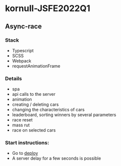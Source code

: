 # kornull-JSFE2022Q1
## Async-race

### Stack

+ Typescript
+ SCSS
+ Webpack
+ requestAnimationFrame

### Details

+ spa
+ api calls to the server
+ animation
+ creating / deleting cars
+ changing the characteristics of cars
+ leaderboard, sorting winners by several parameters
+ race reset
+ mass rut
+ race on selected cars


### Start instructions:

+ Go to [deploy](https://kornull-async.netlify.app/)
+ A server delay for a few seconds is possible
